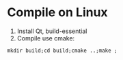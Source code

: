 # Compile on Linux

1. Install Qt, build-essential
2. Compile use cmake:

```
mkdir build;cd build;cmake ..;make ;
```
